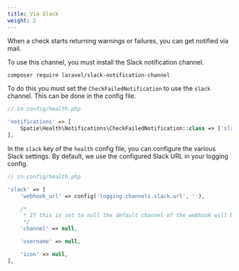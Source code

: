 ```yaml
---
title: Via Slack
weight: 2
---
```


When a check starts returning warnings or failures, you can get notified via mail.

To use this channel, you must install the Slack notification channel.

```bash
composer require laravel/slack-notification-channel
```

To do this you must set the `CheckFailedNotification` to use the `slack` channel. This can be done in the config file.

```php
// in config/health.php

'notifications' => [
    Spatie\Health\Notifications\CheckFailedNotification::class => ['slack'],
],
```

In the `slack` key of the `health` config file, you can configure the various Slack settings. By default, we use the configured Slack URL in your logging config.

```php
// in config/health.php

'slack' => [
    'webhook_url' => config('logging.channels.slack.url', ''),

    /*
     * If this is set to null the default channel of the webhook will be used.
     */
    'channel' => null,

    'username' => null,

    'icon' => null,
],
```
